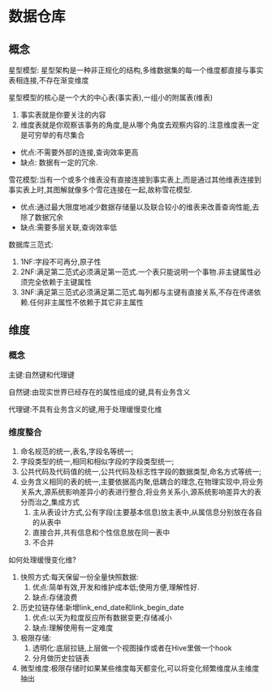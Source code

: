 # 数据仓库

## 概念

星型模型: 星型架构是一种非正规化的结构,多维数据集的每一个维度都直接与事实表相连接,不存在渐变维度

星型模型的核心是一个大的中心表(事实表),一组小的附属表(维表)

1. 事实表就是你要关注的内容
2. 维度表就是你观察该事务的角度,是从哪个角度去观察内容的.注意维度表一定是可穷举的有尽集合

- 优点:不需要外部的连接,查询效率更高
- 缺点: 数据有一定的冗余.

雪花模型:当有一个或多个维表没有直接连接到事实表上,而是通过其他维表连接到事实表上时,其图解就像多个雪花连接在一起,故称雪花模型.

- 优点:通过最大限度地减少数据存储量以及联合较小的维表来改善查询性能,去除了数据冗余
- 缺点:需要多层关联,查询效率低

数据库三范式:

1. 1NF:字段不可再分,原子性
2. 2NF:满足第二范式必须满足第一范式.一个表只能说明一个事物.非主键属性必须完全依赖于主键属性
3. 3NF:满足第三范式必须满足第二范式.每列都与主键有直接关系,不存在传递依赖.任何非主属性不依赖于其它非主属性

## 维度

### 概念

主键:自然键和代理键

自然键:由现实世界已经存在的属性组成的键,具有业务含义

代理键:不具有业务含义的键,用于处理缓慢变化维

### 维度整合

1. 命名规范的统一,表名,字段名等统一;
2. 字段类型的统一,相同和相似字段的字段类型统一;
3. 公共代码及代码值的统一,公共代码及标志性字段的数据类型,命名方式等统一;
4. 业务含义相同的表的统一,主要依据高内聚,低耦合的理念,在物理实现中,将业务关系大,源系统影响差异小的表进行整合,将业务关系小,源系统影响差异大的表分而治之,集成方式
   1. 主从表设计方式,公有字段(主要基本信息)放主表中,从属信息分别放在各自的从表中
   2. 直接合并,共有信息和个性信息放在同一表中
   3. 不合并

如何处理缓慢变化维?

1. 快照方式:每天保留一份全量快照数据:
   1. 优点:简单有效,开发和维护成本低;使用方便,理解性好.
   2. 缺点:存储浪费
2. 历史拉链存储:新增link_end_date和link_begin_date
   1. 优点:以天为粒度反应所有数据变更;存储减小
   2. 缺点:理解使用有一定难度
3. 极限存储:
   1. 透明化:底层拉链,上层做一个视图操作或者在Hive里做一个hook
   2. 分月做历史拉链表
4. 微型维度:极限存储时如果某些维度每天都变化,可以将变化频繁维度从主维度抽出